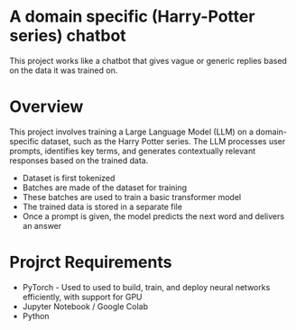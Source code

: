 # A domain specific (Harry-Potter series) chatbot
This project works like a chatbot that gives vague or generic replies based on the data it was trained on.

# Overview
This project involves training a Large Language Model (LLM) on a domain-specific dataset, such as the Harry Potter series. The LLM processes user prompts, identifies key terms, and generates contextually relevant responses based on the trained data.

* Dataset is first tokenized
* Batches are made of the dataset for training
* These batches are used to train a basic transformer model
* The trained data is stored in a separate file
* Once a prompt is given, the model predicts the next word and delivers an answer

# Projrct Requirements 
* PyTorch - Used to used to build, train, and deploy neural networks efficiently, with support for GPU
* Jupyter Notebook / Google Colab
* Python
